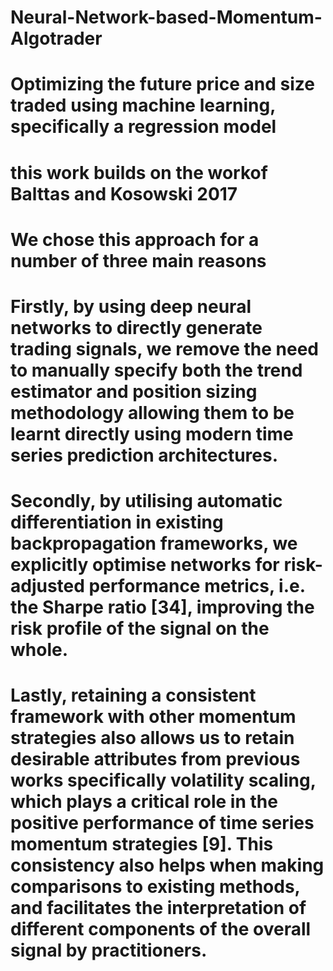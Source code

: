 # Neural-Network-based-Momentum-Algotrader
# Optimizing the future price and size traded using machine learning, specifically a regression model
# this work builds on the workof Balttas and Kosowski 2017
# We chose this approach for a number of three main reasons
# Firstly, by using deep neural networks to directly generate trading signals, we remove the need to manually specify both the trend estimator and position sizing methodology allowing them to be learnt directly using modern time series prediction architectures. 
# Secondly, by utilising automatic differentiation in existing backpropagation frameworks, we explicitly optimise networks for risk-adjusted performance metrics, i.e. the Sharpe ratio [34], improving the risk profile of the signal on the whole. 
# Lastly, retaining a consistent framework with other momentum strategies also allows us to retain desirable attributes from previous works specifically volatility scaling, which plays a critical role in the positive performance of time series momentum strategies [9]. This consistency also helps when making comparisons to existing methods, and facilitates the interpretation of different components of the overall signal by practitioners.
